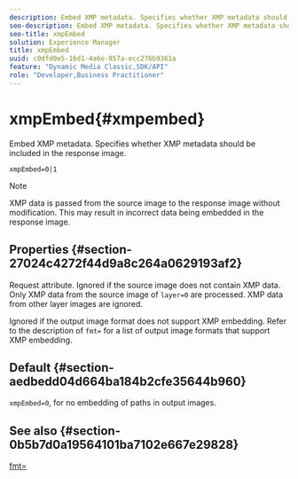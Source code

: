 ```yaml
---
description: Embed XMP metadata. Specifies whether XMP metadata should be included in the response image.
seo-description: Embed XMP metadata. Specifies whether XMP metadata should be included in the response image.
seo-title: xmpEmbed
solution: Experience Manager
title: xmpEmbed
uuid: c0dfd0e5-16d1-4a6e-957a-ecc276b9361a
feature: "Dynamic Media Classic,SDK/API"
role: "Developer,Business Practitioner"
---
```


# xmpEmbed{#xmpembed}

Embed XMP metadata. Specifies whether XMP metadata should be included in the response image.

 `xmpEmbed=0|1`

>[!NOTE]
>
>XMP data is passed from the source image to the response image without modification. This may result in incorrect data being embedded in the response image.

## Properties {#section-27024c4272f44d9a8c264a0629193af2}

Request attribute. Ignored if the source image does not contain XMP data. Only XMP data from the source image of `layer=0` are processed. XMP data from other layer images are ignored.

Ignored if the output image format does not support XMP embedding. Refer to the description of `fmt=` for a list of output image formats that support XMP embedding.

## Default {#section-aedbedd04d664ba184b2cfe35644b960}

`xmpEmbed=0`, for no embedding of paths in output images.

## See also {#section-0b5b7d0a19564101ba7102e667e29828}

[fmt=](../../../../../is-api/http-ref/image-serving-api-ref/c-http-protocol-reference/c-command-reference/r-is-http-fmt.md#reference-cdf10043423b45ba9fe15157fb3ae37a) 
